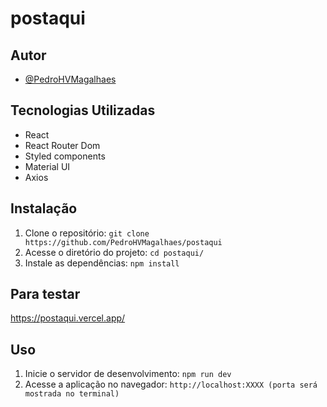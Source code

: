 # postaqui


## Autor

- [@PedroHVMagalhaes](https://www.github.com/PedroHVMagalhaes)


## Tecnologias Utilizadas

- React
- React Router Dom
- Styled components
- Material UI
- Axios


## Instalação

1. Clone o repositório: `git clone https://github.com/PedroHVMagalhaes/postaqui`
2. Acesse o diretório do projeto: `cd postaqui/`
3. Instale as dependências: `npm install`

## Para testar
https://postaqui.vercel.app/

## Uso

1. Inicie o servidor de desenvolvimento: `npm run dev`
2. Acesse a aplicação no navegador: `http://localhost:XXXX (porta será mostrada no terminal)`
